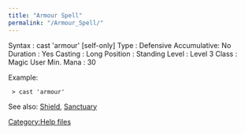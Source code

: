```yaml
---
title: "Armour Spell"
permalink: "/Armour_Spell/"
---
```


Syntax : cast 'armour' \[self-only\] Type : Defensive Accumulative: No
Duration : Yes Casting : Long Position : Standing Level : Level 3 Class
: Magic User Min. Mana : 30

Example:

` > cast 'armour'`

See also: [Shield](Shield_Spell "wikilink"),
[Sanctuary](Sanctuary "wikilink")

[Category:Help files](Category:Help_files "wikilink")